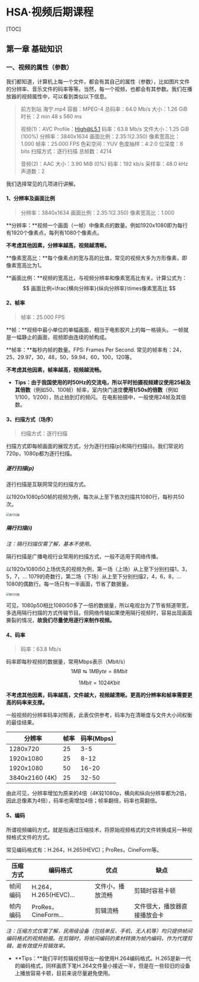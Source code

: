 # HSA·视频后期课程

[TOC]

## 第一章 基础知识

### 一、视频的属性（参数）

我们都知道，计算机上每一个文件，都会有其自己的属性（参数），比如图片文件的分辨率、音乐文件的码率等等。当然，每一个视频，也都会有其参数。我们在播放器的视频属性中，可以看到类似以下信息。

> 前方到站 海宁.mp4
> 容器：MPEG-4
> 总码率：64.0 Mb/s
> 大小：1.26 GiB
> 时长：2 min 48 s 560 ms
>
> 视频(1)：AVC
> Profile：High@L5.1
> 码率：63.8 Mb/s
> 文件大小：1.25 GiB (100%)
> 分辨率：3840x1634
> 画面比例：2.35:1(2.350)
> 像素宽高比：1.000
> 帧率：25.000 FPS
> 色彩空间：YUV
> 色度抽样：4:2:0
> 位深度：8 bits
> 扫描方式：逐行扫描
> 总帧数：4214
>
> 音频(2)：AAC
> 大小：3.90 MiB (0%)
> 码率：192 kb/s
> 采样率：48.0 kHz
> 声道数：2

我们选择常见的几项进行讲解。

#### 1、分辨率及画面比例

> 分辨率：3840x1634
> 画面比例：2.35:1(2.350)
> 像素宽高比：1.000

**分辨率：**视频一个画面（一帧）中像素点的数量。例如1920x1080即为每行有1920个像素点，每列有1080个像素点。

**不考虑其他因素，分辨率越高，视频越清晰。**

**像素宽高比：**每个像素点的宽与高的比值，常见的视频大多为方形像素，即像素宽高比为1。

**画面比例：**视频的宽高比，与视频分辨率和像素宽高比有关。计算公式为：
$$
画面比例=\frac{横向分辨率}{纵向分辨率}\times像素宽高比
$$

#### 2、帧率

> 帧率：25.000 FPS

**帧：**视频中最小单位的单幅画面，相当于电影胶片上的每一格镜头。 一帧就是一幅静止的画面，视频即由连续的帧构成。

**帧率：**每秒内帧的数量。FPS: Frames Per Second. 常见的帧率有：24，25，29.97，30，48，50，59.94，60，100，120等。

**不考虑其他因素，帧率越高，视频越流畅。**

- **Tips：**由于我国使用的时50Hz的交流电，所以平时拍摄视频**建议使用25帧及其倍数**（例如50、100帧）帧率，室内快门速度**使用1/50s的倍数**（例如1/100，1/200），防止拍到灯的频闪。
  在电影拍摄中，一般使用24帧及其倍数。

#### 3、扫描方式（场序）

> 扫描方式：逐行扫描

扫描方式即每帧画面的展现方式，分为逐行扫描(p)和隔行扫描(i)。我们常说的720p，1080p都为逐行扫描。

##### 逐行扫描(p)

逐行扫描是互联网常见的扫描方式。

以1920x1080p50帧的视频为例，每次从上至下依次扫描共1080行，每秒共50次。

<img src="https://gitee.com/justbin95/markdown_pic/raw/master/img/%E9%80%90%E8%A1%8C%E6%89%AB%E6%8F%8F.png" alt="逐行扫描" style="zoom:50%;" />

##### 隔行扫描(i)

*注：隔行扫描仅需了解，基本不使用。*

隔行扫描是广播电视行业常用的扫描方式，一般不适用于网络传播。

以1920x1080i50上场优先的视频为例，第一场（上场）从上至下分别扫描1，3，5，7，... 1079的奇数行，第二场（下场）从上至下分别扫描2，4，6，8，... 1080的偶数行。每一场只有一半画面，节省了数据量。

<img src="https://gitee.com/justbin95/markdown_pic/raw/master/img/%E9%9A%94%E8%A1%8C%E6%89%AB%E6%8F%8F.png" alt="隔行扫描" style="zoom:50%;" />

可见，1080p50相比1080i50多了一倍的数据量，所以电视台为了节省频道带宽，多选用隔行扫描的方式传输节目。但网络传输如果使用隔行视频时，容易出现画面撕裂的情况，**故我们尽量使用逐行来制作视频。**

#### 4、码率

> 码率：63.8 Mb/s

码率即每秒视频的数据量，常用Mbps表示（Mbit/s）
$$
1MB\leftrightarrows1MByte=8Mbit
$$

$$
1Mbit=1024Kbit
$$

**不考虑其他因素，码率越高，文件越大，视频越清晰。更高的分辨率和帧率需要更高的码率来支撑。**

一般视频的分辨率码率对照表，此表仅供参考，码率为在清晰度与文件大小间权衡的最佳结果。

| 分辨率         | 帧率 | 码率(Mbps) |
| -------------- | ---- | ---------- |
| 1280x720       | 25   | 3-5        |
| 1920x1080      | 25   | 8-12       |
| 1920x1080      | 50   | 16-20      |
| 3840x2160 (4K) | 25   | 32-50      |

由此可见，分辨率增加为原来的4倍（4K较1080p，横向和纵向分辨率都为2倍，因此总像素为4倍），码率也需增加4倍；帧率翻倍，码率也需翻倍。

#### 5、编码

所谓视频编码方式，就是指通过压缩技术，将原始视频格式的文件转换成另一种视频格式文件的方式。

常见编码格式有：H.264，H.265(HEVC)；ProRes，CineForm等。

| 压缩方式 | 编码格式              | 优点             | 缺点                         |
| -------- | --------------------- | ---------------- | ---------------------------- |
| 帧间编码 | H.264，H.265(HEVC)... | 文件小，播放流畅 | 剪辑时容易卡顿               |
| 帧内编码 | ProRes，CineForm...   | 剪辑流畅         | 文件很大，播放器直接播放会卡 |

*注：压缩方式仅需了解，民用级设备（包括单反、手机、无人机等）均只提供帧间编码格式的视频拍摄。在剪辑时，将帧间编码的素材转换为帧内编码，作为代理剪辑，能有效提升剪辑效率。*

- **Tips：**我们平时剪辑视频导出一般使用H.264编码格式。H.265是新一代的编码格式，同样画质下笔H.264文件量小接近一半，但是在一些较旧的设备上播放容易卡顿，目前来说尽量避免使用。




